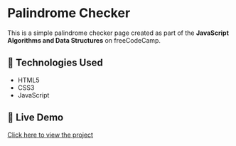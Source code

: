 # Palindrome Checker

This is a simple palindrome checker page created as part of the **JavaScript Algorithms and Data Structures** on freeCodeCamp.

## 🔧 Technologies Used

- HTML5
- CSS3
- JavaScript

## 🔗 Live Demo
[Click here to view the project](https://santiagog-stack.github.io/palindrome-checker/)
